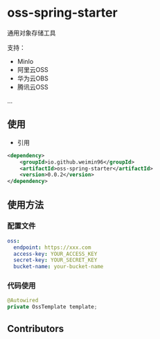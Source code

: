 # oss-spring-starter

通用对象存储工具

支持：
- MinIo
- 阿里云OSS
- 华为云OBS
- 腾讯云OSS

...

<!-- START doctoc -->
<!-- END doctoc -->

## 使用

- 引用
```xml
<dependency>
    <groupId>io.github.weimin96</groupId>
    <artifactId>oss-spring-starter</artifactId>
    <version>0.0.2</version>
</dependency>
```

## 使用方法

### 配置文件

```yaml
oss:
  endpoint: https://xxx.com
  access-key: YOUR_ACCESS_KEY
  secret-key: YOUR_SECRET_KEY
  bucket-name: your-bucket-name
```

### 代码使用

```java
@Autowired
private OssTemplate template;
```

## Contributors

<!-- readme: collaborators,contributors -start -->
<!-- readme: collaborators,contributors -end -->
